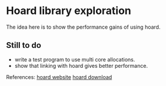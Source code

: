# Hoard library exploration

The idea here is to show the performance gains of using hoard.

## Still to do
* write a test program to use multi core allocations.
* show that linking with hoard gives better performance.

References:
[hoard website](http://www.hoard.org)
[hoard download](http://www.hoard.org/download-hoard/)
